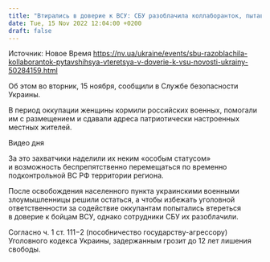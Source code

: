 ```yaml
---
title: "Втирались в доверие к ВСУ: СБУ разоблачила коллаборанток, пытавшихся «переобуться» после бегства оккупантов"
date: Tue, 15 Nov 2022 12:04:00 +0200
draft: false
---
```

Источник: Новое Время https://nv.ua/ukraine/events/sbu-razoblachila-kollaborantok-pytavshihsya-vteretsya-v-doverie-k-vsu-novosti-ukrainy-50284159.html


Об этом во вторник, 15 ноября, сообщили в Службе безопасности Украины.

В период оккупации женщины кормили российских военных, помогали им с размещением и сдавали адреса патриотически настроенных местных жителей.

 Видео дня   

За это захватчики наделили их неким «особым статусом» и возможность беспрепятственно перемещаться по временно подконтрольной ВС РФ территории региона.

После освобождения населенного пункта украинскими военными злоумышленницы решили остаться, а чтобы избежать уголовной ответственности за содействие оккупантам попытались втереться в доверие к бойцам ВСУ, однако сотрудники СБУ их разоблачили.

Согласно ч. 1 ст. 111−2 (пособничество государству-агрессору) Уголовного кодекса Украины, задержанным грозит до 12 лет лишения свободы.
